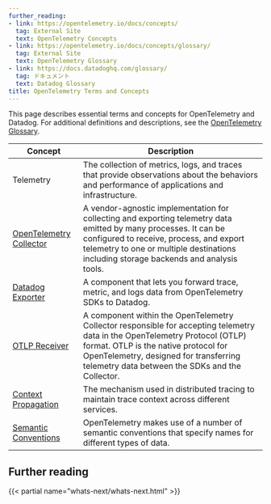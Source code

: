 ```yaml
---
further_reading:
- link: https://opentelemetry.io/docs/concepts/
  tag: External Site
  text: OpenTelemetry Concepts
- link: https://opentelemetry.io/docs/concepts/glossary/
  tag: External Site
  text: OpenTelemetry Glossary
- link: https://docs.datadoghq.com/glossary/
  tag: ドキュメント
  text: Datadog Glossary
title: OpenTelemetry Terms and Concepts
---
```


This page describes essential terms and concepts for OpenTelemetry and Datadog. For additional definitions and descriptions, see the [OpenTelemetry Glossary][6].

| Concept                      | Description                                                                                                                                                                                                                                                               |
|------------------------------|---------------------------------------------------------------------------------------------------------------------------------------------------------------------------------------------------------------------------------------------------------------------------|
| Telemetry                    | The collection of metrics, logs, and traces that provide observations about the behaviors and performance of applications and infrastructure.                                                                                                                             |
| [OpenTelemetry Collector][1] | A vendor-agnostic implementation for collecting and exporting telemetry data emitted by many processes. It can be configured to receive, process, and export telemetry to one or multiple destinations including storage backends and analysis tools.                      |
| [Datadog Exporter][2]        | A component that lets you forward trace, metric, and logs data from OpenTelemetry SDKs to Datadog.                                                                                                                                                                     |
| [OTLP Receiver][3]           | A component within the OpenTelemetry Collector responsible for accepting telemetry data in the OpenTelemetry Protocol (OTLP) format. OTLP is the native protocol for OpenTelemetry, designed for transferring telemetry data between the SDKs and the Collector. |
| [Context Propagation][4]     | The mechanism used in distributed tracing to maintain trace context across different services.                                                                                                                                                                            |
| [Semantic Conventions][5]    | OpenTelemetry makes use of a number of semantic conventions that specify names for different types of data.                                                                                                                                                               |

## Further reading

{{< partial name="whats-next/whats-next.html" >}}

[1]: /ja/opentelemetry/collector_exporter/
[2]: /ja/opentelemetry/collector_exporter/otel_collector_datadog_exporter/
[3]: /ja/opentelemetry/collector_exporter/otlp_receiver/
[4]: /ja/opentelemetry/interoperability/
[5]: /ja/opentelemetry/schema_semantics/semantic_mapping/
[6]: https://opentelemetry.io/docs/concepts/glossary/